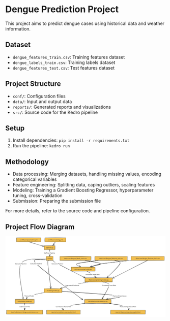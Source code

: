 # Dengue Prediction Project

This project aims to predict dengue cases using historical data and weather information.

## Dataset
- `dengue_features_train.csv`: Training features dataset
- `dengue_labels_train.csv`: Training labels dataset
- `dengue_features_test.csv`: Test features dataset

## Project Structure
- `conf/`: Configuration files
- `data/`: Input and output data
- `reports/`: Generated reports and visualizations
- `src/`: Source code for the Kedro pipeline

## Setup
1. Install dependencies: `pip install -r requirements.txt`
2. Run the pipeline: `kedro run`


## Methodology
- Data processing: Merging datasets, handling missing values, encoding categorical variables
- Feature engineering: Splitting data, caping outliers, scaling features
- Modeling: Training a Gradient Boosting Regressor, hyperparameter tuning, cross-validation
- Submission: Preparing the submission file

For more details, refer to the source code and pipeline configuration.

## Project Flow Diagram

![Project Flow Diagram](/data/08_reporting/code%20flow%20diagram.png)

